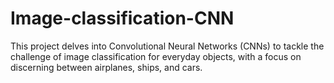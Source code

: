 # Image-classification-CNN
This project delves into Convolutional Neural Networks (CNNs) to tackle 
the challenge of image classification for everyday objects, with a focus on discerning between 
airplanes, ships, and cars.
